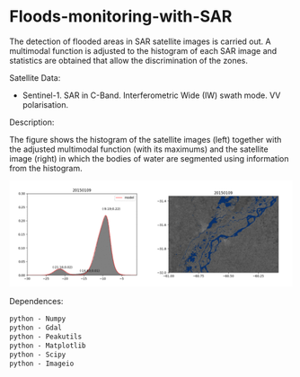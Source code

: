# Floods-monitoring-with-SAR

The detection of flooded areas in SAR satellite images is carried out. A multimodal function is adjusted to the histogram of each SAR image and statistics are obtained that allow the discrimination of the zones.


Satellite Data:
 - Sentinel-1. SAR in C-Band.  Interferometric Wide (IW) swath mode. VV polarisation. 


Description:

The figure shows the histogram of the satellite images (left) together with the adjusted multimodal function (with its maximums) and the satellite image (right) in which the bodies of water are segmented using information from the histogram.

<p align="center">
  <img width=850 src="Histogram_and_water.gif"/>
 </p>




Dependences: 

    python - Numpy
    python - Gdal
    python - Peakutils
    python - Matplotlib
    python - Scipy
    python - Imageio
